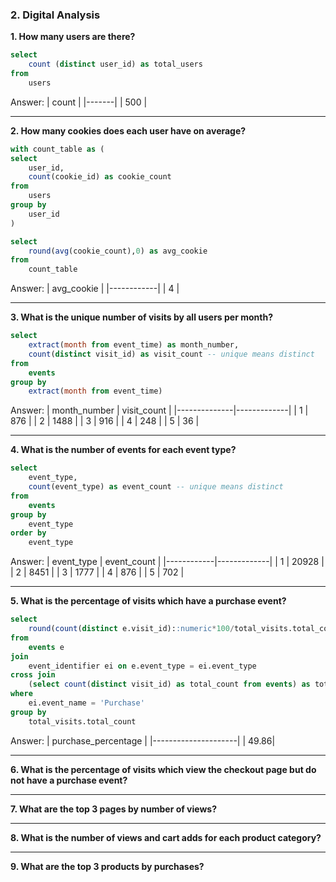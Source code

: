 ### 2. Digital Analysis

**1. How many users are there?**

````sql
select 
	count (distinct user_id) as total_users
from 
	users 
````
Answer:
| count |
|-------|
| 500   |

***

**2. How many cookies does each user have on average?**

````sql
with count_table as (
select
	user_id,
	count(cookie_id) as cookie_count
from 
	users
group by
	user_id
)

select 
	round(avg(cookie_count),0) as avg_cookie
from
	count_table
````
Answer:
| avg_cookie |
|------------|
|          4 |

***

**3. What is the unique number of visits by all users per month?**

````sql
select
	extract(month from event_time) as month_number,
	count(distinct visit_id) as visit_count -- unique means distinct 
from 
	events 
group by
	extract(month from event_time) 
````
Answer:
| month_number | visit_count |
|--------------|-------------|
|            1 |         876 |
|            2 |        1488 |
|            3 |         916 |
|            4 |         248 |
|            5 |          36 |

***

**4. What is the number of events for each event type?**

````sql
select
	event_type,
	count(event_type) as event_count -- unique means distinct 
from 
	events 
group by
	event_type 
order by
	event_type
````
Answer:
| event_type | event_count |
|------------|-------------|
|          1 |       20928 |
|          2 |        8451 |
|          3 |        1777 |
|          4 |         876 |
|          5 |         702 |

***

**5. What is the percentage of visits which have a purchase event?**

````sql
select
	round(count(distinct e.visit_id)::numeric*100/total_visits.total_count,2) as purchase_percentage -- finding unique visits have 'purchase'
from 
	events e
join
	event_identifier ei on e.event_type = ei.event_type 
cross join
	(select count(distinct visit_id) as total_count from events) as total_visits -- cross join to get the total count for all events 
where
	ei.event_name = 'Purchase'
group by 
	total_visits.total_count 

````
Answer:
| purchase_percentage |
|---------------------|
|                49.86|

***

**6. What is the percentage of visits which view the checkout page but do not have a purchase event?**

***

**7. What are the top 3 pages by number of views?**

***

**8. What is the number of views and cart adds for each product category?**

***

**9. What are the top 3 products by purchases?**

